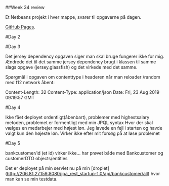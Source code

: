 ##Week 34 review

Et Netbeans projekt i hver mappe, svarer til opgaverne på dagen.

[GitHub Pages](https://pages.github.com/).

#Day 2

#Day 3

Det jersey dependency opgaven siger man skal bruge fungerer ikke for mig. Ændrede det til det samme
jersey dependency brugt i klassen til samme slags opgave (jersey.glassfish) og det virkede med det samme.

Spørgmål i opgaven om contenttype i headeren når man reloader /random med f12 network åbent: 

Content-Length: 32
Content-Type: application/json
Date: Fri, 23 Aug 2019 09:19:57 GMT

#Day 4

Ikke fået deployet ordentligt(åbenbart), problemer med highestsalary metoden, problemet er formentligt med min JPQL syntax
Hvor der skal vælges en medarbejer med højest løn. Jeg lavede en fejl i starten og havde valgt kun den højeste løn. Virker ikke efter 
mit forsøg på at løse problemet

#Day 5

bankcustomer/id (et id) virker ikke... har prøvet både med Bankcustomer og customerDTO objects/entities

Det er deployet på min servlet nu på min [droplet] (http://206.81.27.159:8080/jpa_rest_startup-1.0/api/bankcustomer/all) hvor 
man kan se min testdata.
